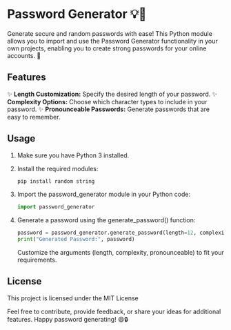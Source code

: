 # Password Generator 💡🔐

Generate secure and random passwords with ease! This Python module allows you to import and use the Password Generator functionality in your own projects, enabling you to create strong passwords for your online accounts. 🦾

## Features

✨ **Length Customization:** Specify the desired length of your password.
✨ **Complexity Options:** Choose which character types to include in your password.
✨ **Pronounceable Passwords:** Generate passwords that are easy to remember.

## Usage

1. Make sure you have Python 3 installed.

2. Install the required modules:

    ```bash
    pip install random string
    ```

3. Import the password_generator module in your Python code:

    ```python
    import password_generator
    ```

4. Generate a password using the generate_password() function:

    ```python
    password = password_generator.generate_password(length=12, complexity="all", pronounceable=False)
    print("Generated Password:", password)
    ```
    Customize the arguments (length, complexity, pronounceable) to fit your requirements.  

## License

This project is licensed under the MIT License  

Feel free to contribute, provide feedback, or share your ideas for additional features. Happy password generating! 😄🔒